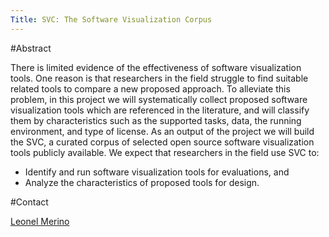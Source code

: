 ```yaml
---
Title: SVC: The Software Visualization Corpus
---
```


#Abstract

There is limited evidence of the effectiveness of software visualization tools. One reason is that researchers in the field struggle to find suitable related tools to compare a new proposed approach. To alleviate this problem, in this project we will systematically collect proposed software visualization tools which are referenced in the literature, and will classify them by characteristics such as the supported tasks, data, the running environment, and type of license. As an output of the project we will build the SVC, a curated corpus of selected open source software visualization tools publicly available. We expect that researchers in the field use SVC to:


-  Identify and run software visualization tools for evaluations, and
-  Analyze the characteristics of proposed tools for design.


#Contact 

[Leonel Merino](%base_url%/staff/merino)
